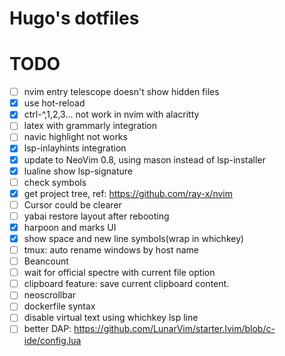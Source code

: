 # Hugo's dotfiles

# TODO
<!-- - [ ] customize FZF search rules in terminal, it can be the same as telescope.lua -->
- [ ] nvim entry telescope doesn't show hidden files
- [x] use hot-reload
- [x] ctrl-^,1,2,3... not work in nvim with alacritty
- [ ] latex with grammarly integration
- [ ] navic highlight not works
- [x] lsp-inlayhints integration
- [x] update to NeoVim 0.8, using mason instead of lsp-installer
- [x] lualine show lsp-signature
- [ ] check symbols
- [x] get project tree, ref: https://github.com/ray-x/nvim
- [ ] Cursor could be clearer
- [ ] yabai restore layout after rebooting
- [x] harpoon and marks UI
- [x] show space and new line symbols(wrap in whichkey)
- [ ] tmux: auto rename windows by host name
- [ ] Beancount
- [ ] wait for official spectre with current file option
- [ ] clipboard feature: save current clipboard content.
- [ ] neoscrollbar
- [ ] dockerfile syntax
- [ ] disable virtual text using whichkey lsp line
- [ ] better DAP: https://github.com/LunarVim/starter.lvim/blob/c-ide/config.lua 
